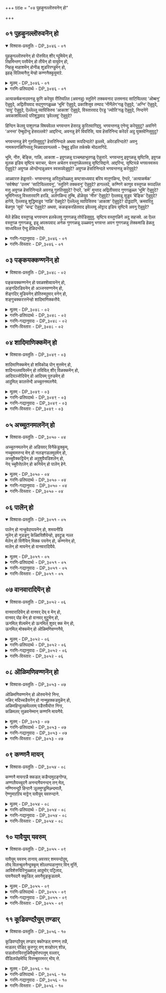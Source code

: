 +++
title = "०४ पुहऴुनल्लॊरुवनॆन् हो"

+++


## ०१ पुहऴुनल्लॊरुवनॆन् हो

<details open><summary>विश्वास-प्रस्तुतिः - DP_३०४६ - ०१</summary>

पुहऴुनल्लॊरुवनॆन् हो पॊरुविल् शीर् प्पूमियॆन् हो,   
तिहमिन्तण् परवैयॆन् हो तीयॆन् हो वायुवॆन् हो,  
निहऴु माहाशमॆन् होनीळ् शुडरिरण्डुमॆन् हो,  
इहऴ् विलिव्वनैत्तु मॆन्हो कण्णनैक्कूवुमाऱे.
</details>

<details><summary>मूलम् - DP_३०४६ - ०१</summary>

पुहऴुनल्लॊरुवनॆन् हो पॊरुविल् शीर् प्पूमियॆन् हो,   
तिहमिन्तण् परवैयॆन् हो तीयॆन् हो वायुवॆन् हो,  
निहऴु माहाशमॆन् होनीळ् शुडरिरण्डुमॆन् हो,  
इहऴ् विलिव्वनैत्तु मॆन्हो कण्णनैक्कूवुमाऱे.
</details>

<details><summary>गरणि-प्रतिपदार्थः - DP_३०४६ - ०१</summary>

पुहऴुम् = स्तुतिसतक्क \(स्तुतिगॆ तक्कवनाद\), नल् = उत्तमवाद, ऒरुवन् = साटियिल्लदवनु ऒब्बनु, ऎन् हो = ऎन्नुवुदे \(ऎन्नले\), पॊरुवु इल् = साटियिल्लद, शीर् = सद्गुणगळ, पूमि ऎन्हो = भूमि ऎन्नलो \(ऎन्नुवुदो\), तिहऴुम् = प्रकाशिसुव, तण् = तम्पनॆय, परवै = नीर् नॆलॆगळु, ऎन्हो = ऎन्नुवुदो, ती ऎन् हो = अग्नि ऎन्नुवुदो, वायु ऎन् हो = वायु ऎन्नुवुदो, निहऴुम् = ऎल्लॆडॆयल्लू व्यापिसिरुव, आहाशम् ऎन् हो = आकाश ऎन्नुवुदो, नीळ् = विस्तारवाद, शुडर् इरण्डुम् ऎन् हो= ऎरडु ज्योतिगळु ऎन् हो = ऎरडु ज्योतिगळु ऎन्नुवुदो, इहऴ् वु इल् = निन्दनॆगॆ अवकाशविल्लद \(परिशुद्धवाद\), इव अनैत्तुम् ऎन् हो = इवॆल्लवू ऎन्नुवुदो, कण्णनै = अत्याकर्षकनादवनन्नु, कूवुम् आऱे = कूगुव हागॆ, \(कूगिकरॆयुव रीतियल्लि\). 

२. कूवुम् आऱु = कूगिकरॆयुव रीतियन्नु, अऱिय माट्टेन् = अरियलारॆ, कुन्ऱङ्गळ् = बॆट्टगळु, अनैत्तुम् ऎन् हो = ऎल्लवू ऎन्दु हेळुवुदे, मेवु = आशिसुवन्थ, शीर् = गुणसम्पत्तन्नुळ्ळ, मार्‍इ ऎन् हो = मळॆ ऎन्नलो, विळङ्गुम् = हॊळॆयुव, तारहैहळ् ऎन् हो= तारकॆगळु ऎन्नलो, ना = नालगॆगॆ, इयल् = स्वाभाविकवाद \(हितवाद\), कलै हळ् ऎन् हो = \(नानाविधवाद\) कलॆ \(शास्त्रसाहित्य\) ऎन्नुवुदे, ञानम्, = ज्ञानपूर्णवाद, नल् आवि ऎन् हो = उत्तम्वाद आत्मवॆन्नुवुदे, पावु = विस्तारवाद, \(अनन्तवाद\), शीर् = कल्याणगुणगळुळ्ळ, कण्णन् = आकर्षनाद \(श्रीकृष्णनॆम्ब\), ऎम्मानै = नम्म स्वामियन्नु, अङ्गयम् कण्णनैये = कॆन्दावरॆयन्तॆ कण्णुळ्ळवनन्ने.
</details>

अत्याकर्षकनादवनन्नु कूगि करॆयुव रीतियल्लि \(अवनन्नु\) स्तुतिगॆ तक्कवनाद उत्तमनाद साटियिल्लद ’ऒब्बनु’ ऎन्नुवुदे, अद्वितीयवाद सद्गुणगळुळ्ळ ’भूमि’ ऎन्नुवुदे, प्रकाशिसुव तम्पाद ’नीर्नॆलॆग’गळु ऎन्नुवुदे, ’अग्नि’ ऎन्नुवुदे, ’वायु’ ऎन्नुवुदे, ऎल्लॆल्लू व्यापिसिरुव ’आकाश’ ऎन्नुवुदे, विस्तारवाद ऎरडु ’ज्योति’गळु ऎन्नुवुदे, निन्दनॆगॆ अवकाशविल्लदॆ परिशुद्धवाद ’इवॆल्लवू’ ऎन्नुवुदे? 

हिन्दिन कॆलवु पाशुरगळ विषयवॆल्ल भगवन्तन हॆसरन्नु कुरितवागिद्दवु. भगवन्तनन्नु एनॆन्दु करॆयुवुदु? अवनिगॆ ’अनन्त’ ऎम्बुदॊन्दु हॆसरल्लवे? आद्दरिन्द, अवनन्नु हेगॆ विवरिसि, याव हॆसरिनिन्द करॆदरॆ अदु युक्तवॆनिसुवुदु? 

भगवन्तनन्नु हेगॆ गुरुतिसुवुदु? हॆसरिनिन्दले अथवा रूपदिन्दले? इल्लवॆ, अवॆरडरिन्दले? अवनु नामरूपगळिगिन्तलू भिन्नवादवनल्लवे – ऎम्बुदु इल्लि तर्कक्कॆ मॊदलागिदॆ. 

भूमि, नीरु, बॆङ्कि, गाळि, आकाश – इवुगळन्नु पञ्चमहाभूतगळु ऎन्नुत्तारॆ. भगवन्तनु इवुगळन्नु सृष्टिसि, इवुगळ मूलक इडिय सृष्टिय चराचर, चेतन अचेतन वस्तुगळॆल्लवन्नु सृष्टिसिद्दानॆ. आद्दरिन्द, सृष्टियन्ने भगवत्स्वरूप ऎन्नुवुदे? अवुगळ ऒन्दॊन्दन्नूअवन स्वरूपवॆन्नुवुदे? अवुगळ हॆसरिनिन्दले भगवन्तनन्नु करॆयुवुदे? 

आळ्वाररु हेळुत्तारॆ- भगवन्तनन्नु अरितुकॊळ्ळलु कष्टसाध्यवाद बरिय मातुगळिन्द, ऎन्दरॆ, ’अत्याकर्षक’ ’सर्वश्रेष्ठ’ ’उत्तम’ ’साटियिल्लावनु’, ’स्तुतिगॆ तक्कवनु’ ऎन्नुवुदे? हागल्लदॆ, कण्णिगॆ काणुव वस्तुगळ रूपदल्लि मत्तु अवुगळ हॆसरिनिन्दले अवनन्नु गुरुतिसुवुदे? ऎन्दरॆ, ’क्षमॆ’ मुन्ताद अद्वितीयवाद गुणगळुळ्ल ’भूमि’ ऎन्नुवुदे? भूमिगिन्तलू विस्तारवागि हरडि, अलॆगळिन्द तुम्बि, हॊळॆयुव ’नीरु’ ऎन्नुवुदे? ऎल्लवन्नू सुडुव ’बॆङ्कि’ ऎन्नुवुदे? हागॆये, ऎल्लवन्नू शुद्धिमाडुव ’गाळि’ ऎन्नवुदे? ऎल्लॆल्लू व्यापिसिरुव ’आकाश’ ऎन्नुवुदे? दॊड्डदागि, क्रमवरितु बॆळगुव ’सूर्य’ ’चन्द्र’ ऎन्नुवुदे? अथवा, कळङ्करहितवाद इवॆल्लवू ऒट्टाद इडिय सृष्टिये अवनु ऎन्नुवुदे? 

मेलॆ हेळिद वस्तुगळु भगवन्तन हलकॆलवु गुणगळन्नु तोर्पडिसुवुवु. सृष्टिय वस्तुगळिगॆ अदु सहजवे. आ ऎल्ल वस्तुगळ गुणगळन्नू, इन्नू अपरूपवाद अनेक गुणगळन्नू उळ्ळवनु भगवन्त अवन गुणगळन्नु लॆक्कमाडि हेळलु साध्यविल्ल ऎन्दु हेळिदन्तॆये.

<details><summary>गरणि-गद्यानुवादः - DP_३०४६ - ०१</summary>

अनन्तकल्याणगुणगळुळ्ळ, कॆन्दावरॆयन्तॆ कण्णुळ्ळ अत्याकर्षकनाद \(श्रीकृष्णनॆम्ब\) नम्म स्वामियन्नु कूगि करॆयुव रीतियन्नु अरियॆनल्ल\! ’ऎल्ला बॆट्टगळू’ ऎन्नले, ’आशिसुवन्थ गुणसम्पत्तन्नुळ्ळ ’मळॆ’ ऎन्नले, बॆळगुव ’तारकॆगळु’ ऎन्नले, नालगॆगॆ तक्क \(हितवाद\) कलॆगळु \(नाना शास्त्र साहित्यादिगळु\) ऎन्नले, ज्ञानपूर्णवाद उत्तम ’आत्म’ ऎन्नले एनॆन्नलि? 
</details>

<details><summary>गरणि-विस्तारः - DP_३०४६ - ०१</summary>

हिन्दिन पाशुरदल्लि भगवन्तनन्नु पञ्चभूतगळ रूपवॆन्दु सूचिसलायितु. इल्लि, आ पञ्चभूतगळ कार्यरूपवाद \(फलरूपवाद\) स्वाभाविकवाद प्रकृतिसम्बन्धवाद कॆलवु वस्तुगळु भगवन्तनन्नु सूचिसुवॆन्नलागुत्तिदॆ. 

भूमिय ऒन्दु रूप ’बॆट्ट’. नीरिन ऒन्दु रूप ’मळॆ’. बॆङ्किय ऒन्दु रूप ’नक्षत्र’. वायुविन ऒन्दु रूपनालगॆगॆ तक्क हितवाद शब्दजालदिन्द कूडिद्दु शास्त्रादि ’कलॆ’, सर्वव्यापियाद आकाशद ऒन्दु रूप शुद्धवाद ’आत्म’. 

दूरक्कॆ काणुव बॆट्टद सुन्दरवाद मत्तु आकर्षकवाद नीलिनबण्ण मत्तु आ बॆट्टद औन्नत्य – इवॆरडू भगवन्तन रूपवन्नू हिरिमॆयन्नू सूचिसुत्तवॆ. भूमिय मेलण ऎल्ला चेतनाचेतन वस्तुगळिगॆ तारतम्यविल्लदन्त्, अवक्कॆ अवश्यकवॆन्नुवुदक्किन्तलू हॆच्चागिये नीरन्नॊडगिसुवुदु ’मळॆ’. भगवन्तनऔदार्यवन्नु सूचिसुत्तदॆ. आकर्षकवादहॊळपन्नू\(शाखवन्नू\) सॊबगन्नूसूचिसुवुदु ’तारॆ’गळु. भगवन्तन दिव्यतेजस्सिन ऒन्दंशवन्नु सूचिसुवुवु. उच्चरिसलु नालिगॆगॆ तक्कद्दागि, मनस्सिगॆ हितवागि, ज्ञानदायकवागिरुवुदु ’कलॆ’. भगवन्तन दिव्यगुणस्वभावगळ विवरणॆयन्नु कॊडुत्ता, अवनल्लि ज्ञानभक्तिगळन्नु हॆच्चिसुवुदक्कॆ तक्कद्दु अदु. उत्तमवू ज्ञानपूर्णवूआद ’आत्म’ \(जीव\) परमात्मनन्नु नॆनपिगॆ तरुवुदु. आद्दरिन्द, इल्लि इवुगळ प्रयोगदिन्द भगवन्तन सौन्दर्यवन्नू, तेजस्सन्नू, ज्ञानवन्नू, रक्षणॆयन्नू सूचिसुत्तवॆ ऎन्नबहुदु. 

आळ्वाररु हेळुत्तारॆ- भगवन्त अनन्त कल्याणगुणगळुळ्ळवनु. कॆन्दावरॆयन्तॆ आकर्षकसुन्दरवाद कण्णुगळुळ्ळवनु. अवनन्नु करॆयलु याव हॆसरुतक्कद्दो काणॆ. अवने सृष्टिसिरुव नानामृग पक्षिगळन्नू गिडमरगळन्नू तक्क आसरॆयिन्द रक्षिसुव सुन्दरवू उन्नतवू विस्तारवू आद ’बॆट्ट’ ऎन्नले? औदार्यदिन्द भूमियन्नॆल्ला तणिसुव ’म्ळॆ’ ऎन्नले? आकाशवन्नु अलङ्करिसुव ’तारॆ’ ऎन्नले? नालगॆगॆ हितवाद ’कलॆ’ ऎन्नले? ज्ञानपूर्णवाद ’आत्म’ ऎन्नले? एनॆन्नलि?
</details>

## ०३ पङ्कयक्कण्णनॆन् हो

<details open><summary>विश्वास-प्रस्तुतिः - DP_३०४८ - ०२</summary>

पङ्कयक्कण्णनॆन् हो पवळश्शॆव्वायनॆन् हो,  
अङ्गदिरडियनॆन् हो अञ्जनवण्णनॆन् हो,  
शॆङ्गदिर् मुडियनॆन् होतिरुमऱुमार् वनॆन् हो,  
शङ्गुचक्करत्तनॆन्हो शादिमाणिक्कत्तैये.
</details>

<details><summary>मूलम् - DP_३०४८ - ०२</summary>

पङ्कयक्कण्णनॆन् हो पवळश्शॆव्वायनॆन् हो,  
अङ्गदिरडियनॆन् हो अञ्जनवण्णनॆन् हो,  
शॆङ्गदिर् मुडियनॆन् होतिरुमऱुमार् वनॆन् हो,  
शङ्गुचक्करत्तनॆन्हो शादिमाणिक्कत्तैये.
</details>

<details><summary>गरणि-प्रतिपदार्थः - DP_३०४८ - ०२</summary>

पङ्गयम् = कॆन्दावरॆयन्तॆ, कण्णन् ऎ हो = कण्णुगळुळ्ळवनु ऎन्नलो, पवळम् = हवळदन्तॆ, शॆव् वायन् ऎन् हो = कॆम्पनॆय बायुळ्ळवनु \(तुटियवनु\) ऎन्नलो, अम् = सुन्दरवाद, कदिर् = हॊळॆयुव \(प्रकाशिसुव\), अडियन् ऎन् हो = तिरुवडिगळुळ्ळवनु ऎन्नलो, अञ्जनम् वण्णनॆन् हो = काडिगॆयन्तॆ बण्णवुळ्ळवनु ऎन्नलो शॆम् = कॆम्पगॆ सुन्दरवाद हॊळपुळ्ळ, मुडियन् ऎन्हो = किरीटवन्नुळ्ळवनु ऎन्नलो, तिरु = श्रीदेवियन्नू, मऱु= श्रीवत्सवॆम्ब गुरुतन्नू, उळ्ळ, मार् वन् ऎन्हो = ऎदॆयुळ्ळवनु ऎन्नलो, शङ्गु चक्करत्तन् ऎन् हो = शङ्खचक्रगळुळ्ळवनु ऎन्नलो, शादि माणिक्कत्तैये = जाति माणिक्यवन्नेये. 
</details>

<details><summary>गरणि-गद्यानुवादः - DP_३०४८ - ०२</summary>

जातिमाणिक्यवाद भगवन्तनन्नु कॆन्दावरॆय कण्णुळ्ळवनु ऎन्नलो, हवळदन्तॆ कॆम्पनॆय बायुळ्ळवनु \(तुटियुळ्ळवनु\) ऎन्नलो, सुन्दरवाद प्रकाशिसुव तिरुवडिगळुळ्ळवनु ऎन्नलो, काडिगॆयन्तॆ बण्णवुळ्ळवनु ऎन्नलो, कॆम्पगॆ सुन्दरवाद हॊळपुळ्ळ किरीटवन्नुळ्ळवनु ऎन्नलो, श्रीदेवियन्नू श्रीवत्सवॆम्ब मच्चॆयन्नू उळ्ळ ऎदॆयुळ्ळवनु ऎन्नलो, शङ्खचक्रगळन्नुळ्ळवनु ऎन्नलो? 
</details>

<details><summary>गरणि-विस्तारः - DP_३०४८ - ०२</summary>

हिन्दिन ऎरडु पाशुरगळल्लि भगवन्तन दिव्यस्वरूपवन्नु विवरिसि हेळलायितु. भगवन्तनु तानु सृष्टिसिद प्रकृतिस्वरूपनॆम्बुदन्नु हेळलायितु. ईग, भगवन्तन दिव्यसौन्दर्यवन्नु विवरिसलु यत्निसुत्तिद्दारॆ.

आळ्वाररु हेळुत्तारॆ- अतिपरिशुद्धवू प्रकाशपूर्णवू आद माणिक्यदन्तॆ आकर्षकवू आगिद्दानॆ भगवन्त. अवन कण्णुगळो कॆन्दावरॆयन्तॆ विशालवू आकर्षकवू आगिवॆ. अवन बायि \(तुटिगळु\) हवळदन्तॆ कॆम्पगॆ इवॆ. अवन मै काडिगॆयन्तॆ कप्पगॆ कान्तिपूर्णवागिवॆ. अवन कैगळल्लि शङ्कचक्रगळिवॆ. अवन ऎदॆयल्लि श्रीदेवि नित्यवासमाडुत्ताळॆ. अल्लदॆ, श्रीवत्सवॆम्ब मच्चॆयू इदॆ. अवन तिरुवडिगळु सुन्दरवू प्रकाशपूर्णवू आगिवॆ. इन्थ दिव्यसुन्दर मूर्तियन्नु नानु एनॆन्दु करॆयिसलि?
</details>

## ०४ शादिमाणिक्कमॆन् हो

<details open><summary>विश्वास-प्रस्तुतिः - DP_३०४९ - ०३</summary>

शादिमाणिक्कमॆन् हो शविकॊळ् पॊन् मुत्तमॆन् हो,  
शादिनल्लवयिरमॆन् हो तविविल् शीर् विळक्कमॆन् हो,  
आदियञ्जोदियॆन् हो आदियम् पुरुडमॆन् हो  
आदुमिल् कालत्तॆन्दै अच्चुतनमलनैये.
</details>

<details><summary>मूलम् - DP_३०४९ - ०३</summary>

शादिमाणिक्कमॆन् हो शविकॊळ् पॊन् मुत्तमॆन् हो,  
शादिनल्लवयिरमॆन् हो तविविल् शीर् विळक्कमॆन् हो,  
आदियञ्जोदियॆन् हो आदियम् पुरुडमॆन् हो  
आदुमिल् कालत्तॆन्दै अच्चुतनमलनैये.
</details>

<details><summary>गरणि-प्रतिपदार्थः - DP_३०४९ - ०३</summary>

शादिमाणिक्कम् ऎन् हो = जातिमाणिक्य ऎन्नलो, शविकॊळ् = हॊळॆयुव, पॊन् मुत्तम् ऎन् हो = चिन्न मुत्तु ऎन्नलो, \(सुन्दरवाद आणिमुत्तु ऎन्नलो\), शादि नल् वयिरम् = जातिय श्रेष्ठवज्रवॆन्नलो, तऴवु इल् = कुन्दुकॊरतॆ इल्लद, शीर् = उत्तमवाद, विळक्कम् ऎन् हो = \(दीप\) ज्योति ऎन्नलो, आदि = आदिकारणनाद, अम् = सुन्दरवाद, शोदि ऎन् हो = ज्योति ऎन्नलो, आदि = सकलादियाद, अम् = सुन्दरवाद, पुरुडन् ऎन् हो = पुरुषनॆन्नलो, आदुम् इल् = यावुदू इल्लद \(कॊनॆ मॊदलिल्लद\), कालत्तु = कालस्वरूपियाद, ऎन्दै = नम्म स्वामियाद, अच्चुतन् = नाशरहितनाद, अमलनैये = परिशुद्धनादवनन्ने. 
</details>

<details><summary>गरणि-गद्यानुवादः - DP_३०४९ - ०३</summary>

कॊनॆ मॊदलिल्लद कालस्वरूपियाद, नम्म स्वामियाद, नाशरहितनाद परिशुद्धनादवनन्नु जाति माणिक्यवॆन्नलो, सुन्दरवागि हॊळॆयुव आणिमुत्तु ऎन्नलो, उत्तमजातिय वज्रवॆन्नलो, कुन्दुकॊरतॆ इल्लद श्रेष्ठवाद दीपवॆन्नलो, आदिकारणवू सुन्दरवू आद ज्योति ऎन्नलो, सकलादियाद दिव्यसुन्दरनाद पुरुषनॆन्नलो एनॆन्नलि? 
</details>

<details><summary>गरणि-विस्तारः - DP_३०४९ - ०३</summary>

भगवन्तन सृष्टियल्लि कण्डुबरुव अत्युत्तम वस्तुगळन्नु अवुगळ रूप, गुण, हॊळपु, अपरूपतॆ, \(बॆलॆ\) मुन्तादवुगळन्नु, भगवन्तन रूपादिगळिगॆ होलिसुत्ता, अवुगळ हॆसरन्ने भगवन्तनन्नु करॆयुवुदक्कॆ एकॆ बळसबारदु? ऎम्बुदु ई पाशुरद विषय. 

आळ्वाररु हेळुत्तारॆ- नन्न तन्दॆयू स्वामियू आदवनु भगवन्त. अवनु मॊदलु कॊनॆ इल्लदवनु – अनादि, अनन्त, अवनिगॆ नाशवॆम्बुदे इल्ल – अच्युत. अवनल्लि याव बगॆय कुन्दुकॊरतॆयू इल्ल. परिशुद्धनाद्दरिन्द – अमलनु. अवनन्नु नानु याव हॆसरिट्टु करॆयलि? अतिश्रेष्ठदर्जॆय “मानिक्य’ ऎन्नले? अत्युत्तमनाद ’आणिमुत्तु’ ऎन्नले? याव बगॆय कळङ्कवू इल्लद श्रेश्ठ ’वज्र’वॆन्नले? कळङ्कविल्लदॆ शुद्धवागि बॆळगुव ’दीप’ ऎन्नले? आदिकारणनू दिव्यसुन्दरनू आद ’परञ्ज्योति’ ऎन्नले? सकलादियाद अत्याकर्षकनाद ’परमपुरुष’ ऎन्नले? एनॆन्दु करॆयलि? 

माणिक्य, मुत्तु, वज्र – इवु नवरत्नगळल्लि सेरिदवु उळिदवु गोमेधिक, पुष्पराग, मरकत, नील, वैडूर्य मत्तु हवळ. इवॆल्लवू हॊळपु मत्तु गुण इवुगळिन्द सर्वश्रेष्ठ.
</details>

## ०५ अच्चुतनमलनॆन् हो

<details open><summary>विश्वास-प्रस्तुतिः - DP_३०५० - ०४</summary>

अच्चुतनमलनॆन् हो अडियवर् विनैकॆडुक्कुम्,  
नच्चुमामरुन्द मॆन् हो नलङ्गडलमुदमॆन् हो,  
अच्चुवैक्कट्टियॆन् हो अऱुशुवैयडिशलॆन् हो,  
नॆय् च्चुवैत्तेऱलॆन् हो कनियॆन् हो पालॆन् हेने.
</details>

<details><summary>मूलम् - DP_३०५० - ०४</summary>

अच्चुतनमलनॆन् हो अडियवर् विनैकॆडुक्कुम्,  
नच्चुमामरुन्द मॆन् हो नलङ्गडलमुदमॆन् हो,  
अच्चुवैक्कट्टियॆन् हो अऱुशुवैयडिशलॆन् हो,  
नॆय् च्चुवैत्तेऱलॆन् हो कनियॆन् हो पालॆन् हेने.
</details>

<details><summary>गरणि-प्रतिपदार्थः - DP_३०५० - ०४</summary>

अच्चुदन् = अच्युत \(नाशरहितनु\), अमलन् ऎन् हो = अमल \(परिशुद्धनु\) ऎन्नलो, अडियवर् = आश्रितर, विनै = पापगळन्नु \(कर्मगळन्नु\), कॆडुक्कुम् = नीगिसुव, नच्चु = आशिसुवन्थ, मा मरुननलम् = सद्गुणगळ, कडल् = कडलिन, अमुदम् हो ऎन् = अमृत ऎन्नलो, अचुवैकट्टि ऎन् हो = आ रुचिकरवाद कल्लुसक्करॆ ऎन्नलो, अऱु शुवै = अपरूपवाद रुचियिन्द कूडिद, अडिशल् ऎन् हो = उणिसु ऎन्नलो, नॆय् शुवै = तुप्पद रुचियिन्द कूडिद, तेऱल् ऎन् हो = मधु ऎन्नलो, कनि ऎन् हो = हण्णु ऎन्नलो, पल् ऎन् हो = हालु ऎन्नलो? 
</details>

<details><summary>गरणि-गद्यानुवादः - DP_३०५० - ०४</summary>

अच्युत \(नाशरहित\), अमल \(परिशुद्ध\) ऎन्नलो, आश्रितर कर्मगळन्नु नीगिसुव आशिसुवन्थ उत्तमवाद औषधि ऎन्नलो, सद्गुणगळ कडलिन अमृत ऎन्नलो, आ रुचिकरवाद कल्लुसक्करॆ ऎन्नलो, अपरूपवाद रुचिय उणिसु ऎन्नलो, तुप्पद रुचिय मधु \(जेनुतुप्प\) ऎन्नलो, \(मागिद\) हण्णु ऎन्नलो, हालु ऎन्नलो? 
</details>

<details><summary>गरणि-विस्तारः - DP_३०५० - ०४</summary>

हिन्दिन पाशुरद विषयवन्नु इल्लियू मुन्दुवरिसलागुत्तिदॆ. मत्तु सॊगसाद कॆलवु रूपकगळन्नु नीडलागिदॆ. 

“अडियवर् विनै कॆडुक्कूम् नच्चु मामरुन्दु” – रोगक्कॆ मद्दु हेगो हागॆ आश्रितर कर्मगळन्नु नीगिसुवुदक्कॆ भगवन्त. तलॆतलान्तरदिम्द बरुव रोगगळिगॆ बेकागुव औषधि बलु बलवागि, अपरूपवाद्दागिये इरबेकु. हागॆये, मनुष्यनु जन्मजन्मदल्लू माडुव पापपुण्यकर्मगळन्नु आया जन्मदल्ले तीरिसलु साध्यवागुवुदिल्लवाद्दरिन्द, अवुगळन्नु मुन्दिन जन्मगळिगू कूडिट्टुकॊळ्ळबेकागुवुदु. मत्तु, अवुगळ फलवन्नु अनुभविसुत्तलू इरबेकागुवुदु. भगवन्तन आश्रयवू अवन कृपॆयू मात्रवे मनुष्यनन्नुई कर्म बन्धनदिन्द तप्पिसुवुदक्कॆ साध्य ऎन्दु अर्थ.

“नलङ्गडलमुदम्”- पाल्गडलल्लि उद्भविसिद नानावस्तुगळ नडुवॆ अमृतवु हेगॆ अदन्नु सेविसिदारिगॆल्ला अमरत्ववन्नुण्टु माडितो हागॆये, भगवन्तनल्लिरुव सद्गुणगळॆम्ब कडलल्लि उद्भविसुव ’कृपॆ’ ऎम्बुदु अमृत. अदरिन्द अमृत. अदरिन्द तप्पदॆ अमरत्ववुण्टागुवुदु. 

“अच्चुवैक्कट्टि” – ऎल्लरू आशिसुवन्थ अतिमधुरवाद कल्लुसक्करॆ हेगो हागॆ भगवन्त. 

“अऱुशुवै अडिशल्” – बलु रुचिकरवाद ’अन्न’ अथवा ’उणिसु’ इद्द हागॆ अपरूपवाद भोग्यवाद रुचियुळ्ळ आत्मोद्धारकवाद ’अन्न’वे भगवन्त. 

“नॆय् शुवैत्तेऱल्” – उण्णलु तुम्ब इष्टपडतक्क परिशुद्धवू सुवासनॆयिन्द कूडिद्दू ’जेनुतुप्प’. हागॆये, मधुरवाद वस्तुगळल्लि अत्यन्त इष्टपडतक्क वस्तु भगवन्त.

“कवि, पाल्” – हण्णुगळल्लि चॆन्नागि कळितु मागिरुव माविनहण्णु, हलसिनहण्णु, मत्तुमाविन हण्णु – इवु तुम्ब स्वादवागि, तिन्नलु आशॆपडतक्कवु, हालु ऎल्लरू इष्टपट्टु बळसुवन्थ द्रवरूपवाद आहार. अदन्नु ’अमृत’वॆन्दे करॆयुत्तारॆ. भगवन्तनु हालिनन्तॆ पोषक वस्तुवू हौदु. हण्णिनन्तॆ आशिसुव पुष्टिकरवाद वस्तुवू हौदु.

आळ्वाररु हेळुत्तारॆ- भगवन्तनन्नु ’अच्युत’ ’अमल’ ऎन्दु नीरसवाद गुणगळिन्द करॆयलो अथवा आश्रितजनर कर्मबन्धनवॆम्ब जन्मजन्मगळिन्दलू अण्टिबन्दिरुव रोगवन्नु निवारणॆ माडतक्क दिवौषधि ऎन्नलो, सद्गुणगळॆम्ब कडलल्लि अमरत्ववन्नु तरुव ’अमृत’ ऎन्नलो, ऎल्लरू बयसुव मधुरवाअ ’कल्लुसक्करॆ’ ऎन्नलो, तुम्ब भोग्यवाद ’अन्न’ ऎन्नलो, बलुसिहियाद ’जेनुतुप्प’ ऎन्नलो, कळितुमागिरुव ’हण्णु’ ऎन्नलो, अमृतक्कॆ समनागि आत्मवन्नू पोषिसुवन्थ ’हालु’ ऎन्नलो? एनॆन्नलि? 

मनुष्यनु बळसुव आहारवस्तुगळन्नु – धारक, पोषक, लेह्य, चोष्य ऎन्दु नाल्कुबगॆयागि वर्गीकरिसुत्तारॆ. ई नाल्कुवस्तुगळु भगवन्तने आगिद्दानॆ ऎन्दु हेळिद हागॆ मेलिन विवरणॆयल्लि कण्डुबरुत्तदॆ.
</details>

## ०६ पालॆन् हो

<details open><summary>विश्वास-प्रस्तुतिः - DP_३०५१ - ०५</summary>

पालॆन् हो नान्हुवेदप्पयनॆन् हो, शमयनीडि  
नूलॆन् हो नुडङ्गु केळ्वियिशैयॆन्हो, इवट्रुळ् नल्ल  
मेलॆन् हो विनैयिन् मिक्क पयनॆन् हो, कण्णनॆन् हो,  
मालॆन् हो मायनॆन् हो वानवरादियैये.
</details>

<details><summary>मूलम् - DP_३०५१ - ०५</summary>

पालॆन् हो नान्हुवेदप्पयनॆन् हो, शमयनीडि  
नूलॆन् हो नुडङ्गु केळ्वियिशैयॆन्हो, इवट्रुळ् नल्ल  
मेलॆन् हो विनैयिन् मिक्क पयनॆन् हो, कण्णनॆन् हो,  
मालॆन् हो मायनॆन् हो वानवरादियैये.
</details>

<details><summary>गरणि-प्रतिपदार्थः - DP_३०५१ - ०५</summary>

पाल् ऎन् हो= ’हालु’ ऎन्नले, नान्दु वेदम् = नाल्कुवेदगळ, पयन् = सार, ऎन् हो= ऎन्नले, शमयम् = वैदिकधर्मद, नीदि = नीति क्रम \(मार्ग\)वन्नु सूचिसुव, नूल् ऎन् हो = शास्त्रगळु ऎन्नले, नुडङ्गु = कम्पनगळिन्द तुम्बिद, केळ्वि = मातुगळिन्द कूडिद, इशै ऎन् हो = गानवॆन्नले, इवट्रुळ् = इवुगळल्लि, नल्ल = श्रेष्ठवाद, मेल् ऎन् हो = मेल्मॆ ऎन्नले, विनैयिन् = कर्मगळ, मिक्क = उत्तमवाद \(बलु हॆच्चिन\), पयन् ऎन् हो = फलवॆन्नले, कण्णन् ऎन् हो = अत्याकर्षकनॆन्नले, माल् ऎन् हो = व्यामोहकारि ऎन्नले \(सर्वेश्वरनॆन्नले\), मायन् ऎन् हो = अत्याश्चर्यकारिऎन्नले, वानवर् आदियैये = देवतॆगळिगॆ देवनागिरुववनन्ने. 
</details>

<details><summary>गरणि-गद्यानुवादः - DP_३०५१ - ०५</summary>

देवतॆगळिगॆल्ल देवनागिरुववनन्ने ’हालु’ ऎन्नले नाल्कु वेदगळ सारवॆन्नले, वैदिकधर्मद नीति \(क्रम\)मार्गवन्नू सूचिसुव शास्त्रगळु ऎन्नले, कम्पनगळिन्द तुम्बिद मातुगळिन्द कूडिद गानवॆन्नले, इवुगळल्लॆल्ला उत्तमवाद मेल्मॆ ऎन्नले, कर्मगळ बहळ उत्तमवाद फलवॆन्नले, अत्याकर्षकनॆन्नले, व्यामोहकनॆन्नले, अत्याश्चर्यकारि ऎन्नले\! 
</details>

<details><summary>गरणि-विस्तारः - DP_३०५१ - ०५</summary>

हिन्दिन पाशुरगळल्लि ’वस्तु’ मत्तु अदर ’रूप’ ’रस’ ’रुचि’ मुन्तादवु भगवन्तनन्नु हेगॆ सूचिसुत्तवॆ ऎन्दु हेळलायितु. ईग, ’शब्द’ मत्तु अदर ’अर्थ’ – इवु भगवन्तनन्नु हेगॆ तोरिसुत्तवॆ ऎम्बुदन्नु बहळ स्वारस्यवागि तिळिसलागुत्तदॆ. 

भगवन्तनु ऎल्लक्कू आदि. अवने सृष्टिगॆ कारणनु. आद्दरिन्द भूमिय मेलण वस्तुगळिगॆ मात्रवल्लदॆ सृष्टिय ऎल्ला वस्तुगळिगू ऒडॆय. देवतॆगळिगू ऒडॆयनागिरुववनु. 

’हालु’ मनुष्यनु बळसुव आहारगळल्लॆल्ला उत्तमवाद स्वाभाविकवाद आहार. अदन्नु ’अमृत’वॆन्दे करॆयुवरु. देवतॆगळिगॆ अमृतवन्नु ऒदगिसिकॊट्टन्तॆ, भूलोकवासिगळिगॆ अमृतवन्नु हालिन रूपदल्लि भगवन्तनु ऒदगिसिद्दानॆ. 

वेदगळिगॆ वस्तु भगवन्त. वेदगळु अवन स्वरूप, स्वभावादिगळन्नु विधविधवागि मत्तु यथार्थवागि वर्णिसुत्तवॆ. आद्दरिन्द वेदगळ ’सार’वे भगवन्त.

भगवन्तनन्नु सेरुव मार्गवन्नु वेदगळु सूचिसुत्तवॆ. अदक्कॆ तक्क साधनरूपवाद जीवनमार्गवन्नु शास्त्रगळु तिळिसुत्तवॆ. आद्दरिन्द शास्त्रगळु भगवत्स्वरूपवे आगिवॆ. 

अल्लदॆ, इतिहास पुराणादिगळु भगवन्तन नानाअवतारगळन्नू, अवुगळ मूलक अवनु नडॆसिद अद्भुताश्चर्यकरवाद लीलॆगळन्नू विवरिसि हेळुत्तवॆ. 

वेदगळु ॐकारदिन्द मॊदलादवु. ॐकारवादरो मूरु बगॆय कम्पनगळिन्द कूडि आदद्दु. कम्पनगळु किविगू मनस्सिगू हितवागुवन्तॆ उत्पत्तियाडरॆ, आ कम्पनगळिन्द ’गान’ एर्पडुत्तदॆ. मातुगळॆल्लवू कम्पनगळिन्द आदवु. अर्थपूर्णवाद मातुगळ जोडणॆयिन्द, श्रुति, ताळ, लय, बद्धवाद रीतियल्लि युक्तवाद कम्पनगळ मूलक हॊम्मुवुदे गान. वेदवु गानमय भगवन्तनु हीगॆ गानमूर्तियागि, गानप्रियनागि, गानलोलनागि इद्दानॆ. गानद मूलक भगवन्तनन्नु कण्डुकॊळ्ळुवुदक्कॆ साध्य. 

मनुष्यनु माडुव पुण्यकर्मगळ सत्फलरूपवागिरुववने भगवन्त.

आळ्वाररु हेळुत्तारॆ- भगवन्तनन्नु हेगॆ गुरुतिसुवुदु? अवनन्नु याव रूपदल्लि कण्डुकॊळ्ळलि? देवतॆगळिगॆल्लरिगू देवनागिरुव अवनन्नु ’हालु’ ऎन्नले? नाल्कु वेदगळ ’सार’ ऎन्नले? वेदधर्मवन्नु बोधिसुव ’शास्त्र’ ऎन्नले? मातु मत्तु कम्पनगळिन्द तुम्बिद ’गान’ ऎन्नले? इवुगळल्लॆल्ला कण्डुबरुव ’ऒळ्ळॆयदु’ ऎन्नले? ऎल्ला पुण्यकर्मगळ ’फल’ ऎन्नले? अत्याकर्षक’ ऎन्नले? मनमोहक ऎन्नले? ’अद्भुताश्चर्यकारि’ ऎन्नले? एनॆन्नलि?
</details>

## ०७ वानवारादियॆन् हो

<details open><summary>विश्वास-प्रस्तुतिः - DP_३०५२ - ०६</summary>

वानवारादियॆन् हो वानवर् दॆय् व मॆन् हो,  
वानवर् पोह मॆन् हो वानवर् मुट्रुमॆन् हो,  
ऊनमिल् शॆल्वमॆन् हो ऊनमिल् शुवर् क्क मॆन् हो,  
ऊनमिल् मोक्कमॆन् हो ऒळिमणिवण्ननैये,
</details>

<details><summary>मूलम् - DP_३०५२ - ०६</summary>

वानवारादियॆन् हो वानवर् दॆय् व मॆन् हो,  
वानवर् पोह मॆन् हो वानवर् मुट्रुमॆन् हो,  
ऊनमिल् शॆल्वमॆन् हो ऊनमिल् शुवर् क्क मॆन् हो,  
ऊनमिल् मोक्कमॆन् हो ऒळिमणिवण्ननैये,
</details>

<details><summary>गरणि-प्रतिपदार्थः - DP_३०५२ - ०६</summary>

वानवर् = मेलण लोकदवर \(देवतॆगळ मत्तु नित्यसूरिगळ\), आदिऎन् हो = ऒडॆयनु ऎन्नले, वानवर् = आ देवतॆगळिगॆ, दॆय् वम् ऎन् हो = आश्रयणीयवाद देवरु ऎन्नले, वानवर् = आ देवतॆगळ, पोहम् ऎन् हो = अनुभविसि आनन्दिसुव वस्तु ऎन्नले, वानवर् = आ देवतॆगळ, पोहम् ऎन् हो = अनुभविसि आनन्दिसुव वस्तु ऎन्नले, वानवर् = आ देवतॆगळ, मुट्रुम् ऎन्हो = सर्वस्व ऎन्नले, ऊनम् इल् = याव बगॆय कॊरतॆयू इल्लद, शॆल्वम् ऎन् हो = सम्पत्तु ऎन्नले, \(सौन्दर्य ऎन्नले\), ऊनम् इल् = नाशविल्लद \(शाश्वतवाद\), शुवर् क्कम् ऎन् हो = परमपद \(स्वर्ग\) ऎन्नले, ऊनम् इल् = शाश्वतवाद, मोक्कम् ऎन् हो = मोक्ष ऎन्नले, ऒळिमणिवण्णनैये = दिव्यकान्तियन्नु प्रसरिसुव माणिक्यद बण्णदवनन्ने. 
</details>

<details><summary>गरणि-गद्यानुवादः - DP_३०५२ - ०६</summary>

मेलणलोकदवर ऒडॆय ऎन्नले, आ देवतॆगळु आश्रयिसुव देवरु ऎन्नले, आ देवतॆगळु अनुभविसि आनन्दिसुव वस्तु ऎन्नले, आ देवतॆगळ सर्वस्व ऎन्नले, याव बगॆय कॊरतॆयू इल्लद सौन्दर्य मत्तु सम्पत्तु ऎन्नले, शाश्वतवाद \(नाशविल्लद\) स्वर्ग \(परमपद\) ऎन्नले, शाश्वतवाद मोक्ष ऎन्नले दिव्यकान्तियिन्द बॆळगुव माणिक्यद बण्णदवनन्ने.
</details>

<details><summary>गरणि-विस्तारः - DP_३०५२ - ०६</summary>

भगवन्तनु देवदेवनॆनिसिदरू, देवतॆगळ सर्वस्ववॆन्दरू, तन्नन्नु आश्रयिसिदवरिगॆ सकलैश्वर्यप्रदनागि, अवरु शाश्वतानन्दवन्नु अनुभविसुवुदक्कॆ अनुकूलवाद मोक्षवन्नू परमपदवासवन्नू नीडुत्तानॆ ऎन्नलागुत्तदॆ. 

आळ्वाररु हेळुत्तारॆ- भगवन्तनन्नु नानु हेगॆ सम्बोधिसलि? अवनन्नु एनॆन्नलि? देवतॆगळिगॆल्ल ऒडॆयनॆन्नले? अवरु पूजिसुव देवरु ऎन्नले? अवरु अनुभविसि आनन्दिसुव अद्वितीय वस्तु ऎन्नले? अवर सर्वस्व ऎन्नले? भगवन्तनु सर्वपरिपूर्णनाद ऐश्वर्य ऎन्नले? सौन्दर्य ऎन्नले? शाश्वतानन्दवन्नु कॊडुव मोक्ष ऎन्नले? परमपद ऎन्नले? साटियिल्लद माणिक्य ऎन्नले?
</details>

## ०८ ऒळिमणिवण्णनॆन् हो

<details open><summary>विश्वास-प्रस्तुतिः - DP_३०५३ - ०७</summary>

ऒळिमणिवण्णनॆन् हो ऒरुवनॆन्ऱे निन्ऱ,  
नळिर् मदिच्चडैयनॆन् हो नान्मुहक्कडवुळॆन् हो,  
अळिमहिन्दुलहमॆल्लाम् पडैत्तवैयोत्त निन्ऱ,  
कळिमलर् त्तुळवनॆम्मान् कण्णनि मायनैये.
</details>

<details><summary>मूलम् - DP_३०५३ - ०७</summary>

ऒळिमणिवण्णनॆन् हो ऒरुवनॆन्ऱे निन्ऱ,  
नळिर् मदिच्चडैयनॆन् हो नान्मुहक्कडवुळॆन् हो,  
अळिमहिन्दुलहमॆल्लाम् पडैत्तवैयोत्त निन्ऱ,  
कळिमलर् त्तुळवनॆम्मान् कण्णनि मायनैये.
</details>

<details><summary>गरणि-प्रतिपदार्थः - DP_३०५३ - ०७</summary>

ऒळि मणिवण्णन् ऎन् हो = प्रकाशपूर्णवाद रत्नद बण्णदवनु ऎन्नले, ऒरुवनॆन्ऱु = साटियिल्लदवनु ऎन्दु, एत्त = स्तुतिसलु, निन्ऱ = \(निन्तिरुव\) इरुव, नळिर् = तम्पाद बालचन्द्रनन्नु, शडैयन् ऎन् हो = जडॆयल्लि धरिसिरुववनु ऎन्नले, नान्मुह कडवुळ् ऎन् हो = नाल्मुखनाद देवरु ऎन्नले, अळि = रक्षणॆयल्लिये, महिऴ्न्दु = आशिसुत्ता, उलहम् ऎल्लाम्= ऎल्ला लोकगळन्नू, पडैत्तु = सृष्टिसि, अवै = अवुगळु, एत्त = स्तुतिसुवन्तॆ, निन्ऱ = इरुव, कळि मलर् = मधुवन्नू हूवन्नू उळ्ळ, तुळवन् = तुलसिय हारवन्नु धरिसिरुववनू, ऎम्मान् = नम्म स्वामियू, आद, कण्णनै = अत्याकर्षकनू, मायनैये = अत्याश्चर्यकारियन्ने. 
</details>

<details><summary>गरणि-गद्यानुवादः - DP_३०५३ - ०७</summary>

रक्षणॆयल्लिये आशिसुत्ता ऎल्ला लोकगळन्नू सृष्टिसि, अवुगळु स्तुतिसुवन्तॆ इरुवॆ. मधुवन्नू हूवन्नू उळ्ळ तुलसिय हारवन्नु धरिसिरुववनू नम्म स्वामियू, अत्याकर्षकनू अत्याश्चर्यकारियू आदवनन्ने प्रकाशपूर्णवाद रत्नद बण्णदवनु ऎन्नले, साटियिल्लावनु ऎन्दु स्तुतिसलु निन्तिरुव तम्पाद बालचन्द्रनन्नु जडॆयल्लि धरिसिरुववनु ऎन्नले, नाल्मुखनाद देवरु ऎन्नले? 
</details>

<details><summary>गरणि-विस्तारः - DP_३०५३ - ०७</summary>

ब्रह्म, रुद्र, विष्णुगळल्लि याव बगॆय व्यत्यासविदॆ ऎम्बुदन्नू, विष्णुविगेकॆ हिरिमॆ ऎम्बुदन्नूइल्लि तिळिसलागुत्तदॆ. ’सृष्टि’यागलि, ’अय’वागलि ऒन्दॊन्दु शक्तियिन्द कूडिद कॆलस ऎन्दरु. अवॆरडक्किन्तलू ’रक्षणॆ’ ऎम्बुदु हॆच्चिन हॊणॆगारिकॆयदॆन्दू अदन्नु वहिसिकॊण्डिरुव श्रीमहाविष्णुवे सर्वोच्चनॆन्दू इल्लि तिळिसलागिदॆ. आ स्वामियन्ने सृष्टि, लयगळिगॆ कारणकर्तनु ऎन्दू ब्रह्म रुद्ररु अवुगळन्नु नडॆसिकॊडुववरु ऎन्दू सूचिसलागिदॆ. 

“ऒरुवन् ऎन्ऱेत्त निन्ऱ नळिर् मदिच्चडैयन्” – जडॆयल्लि तम्पाद बालचन्द्रनन्नु धरिसि, तानॊब्बने साटियिल्लदवनु ऎन्दु तोर्पडिसुवन्तॆ निन्तिरुव लयकर्तनाद रुद्रनु.

“नान्मूहक्कडवुळ्” – नाल्कुदिक्कुगळिगॆ तक्कहागॆ नाल्कु मुखगळुळ्ळ सृष्टिकर्तनाद ब्रह्म. 

“अळि महिळ्न्दुलहमॆल्लाम् पडैत्त” – रक्षणॆय भारवन्नुआशॆयिन्द वहिसिकॊण्डु, ऎल्ला लोकगळन्नू अवुगळल्लिन ऎल्ला जीवरन्नू सृष्टिसिद श्रीमहाविष्णु – श्रीमन्नारायणनु – महाप्रळयदल्लि ऎल्ला लोकगळन्नू तन्नहॊट्टॆयल्ले अडगिसि इट्टुकॊण्डु रक्षिसुत्तानॆ. मत्तॆ सृष्टिसमय बन्दाग अदन्नॆल्ला हॊरहाकुत्तानॆ, मत्तु अवुगळ रक्षणॆय भारवन्नु वहिसिकॊण्डिरुत्तानॆ. अवने ’कळि मलर् तुळवन्” – ऎन्दरॆ, परिमळदिन्द तुम्बिरुव सुन्दरवाद तुलसिय हारवन्नु धरिसिरुववनु.

आळ्वाररु हेळुत्तारॆ- रक्षणॆयन्ने आशिसुत्ता ऎल्ला लोकगळन्नू पडॆदवनू अवुगळु तन्नन्नु सम्पूर्णवागि आश्रयिसुवन्तॆ माडिदवनू \(स्तुतिसुवन्तॆ माडिदवनू\) आद नम्म स्वामियन्नु अत्याकर्षकनॆन्नले, अत्याश्चर्यकारि ऎन्नले, प्रकाशपूर्णवाद नीलमणिवण्ननॆन्नले, तानॊब्बने साटियिल्लावनॆम्बन्तॆ बालचन्द्रनन्नु जडॆयल्लि धरिसिरुव प्रळयरुद्रनॆन्नले, सृष्टिकर्तनाद चतुर्मुखब्रह्मनॆन्नले?
</details>

## ०९ कण्णनै मायन्

<details open><summary>विश्वास-प्रस्तुतिः - DP_३०५४ - ०८</summary>

कण्णनै मायन्ऱन्नै क्कडल् कडैन्दमुदङ्गॊण्ड,  
अण्णलैयच्चुदनै अनन्दनैयनन्दन् तन् मेल्,  
नण्णिनन्दुऱै हिन्ऱानै ञूलमुण्डुमिऴ्न्दमालै,  
ऎण्णुमाऱऱिय माट्टेन् यावैयुम् यवरुन्दाने.
</details>

<details><summary>मूलम् - DP_३०५४ - ०८</summary>

कण्णनै मायन्ऱन्नै क्कडल् कडैन्दमुदङ्गॊण्ड,  
अण्णलैयच्चुदनै अनन्दनैयनन्दन् तन् मेल्,  
नण्णिनन्दुऱै हिन्ऱानै ञूलमुण्डुमिऴ्न्दमालै,  
ऎण्णुमाऱऱिय माट्टेन् यावैयुम् यवरुन्दाने.
</details>

<details><summary>गरणि-प्रतिपदार्थः - DP_३०५४ - ०८</summary>

कण्णनै = श्रीकृष्णनागि अवतरिसिद आकर्षकनन्नु, मायन् तन्नै = अत्याश्चर्यकरवाद गुणैश्वर्यगळुळ्ळवनन्नु, कडल् कडैन्दु = पाल्गडलन्नु कडॆदु, अमुदम् कॊण्ड = अमृतवन्नु तरिसिद, अण्णलै = सर्वेश्वरनन्नु, अच्चुदनै = अच्युतनन्नु \(नाशरहितनन्नु\), अनन्दनै = अनन्तनन्नु, \(अन्त्यविल्लदवनन्नु\), अनन्दन् तन् मेल् = अनन्तन मेलॆ, नण्णि = हॊन्दिकॊण्डु, नन्हु = चॆन्नागि, उऱैहिन्ऱानि = \(योग\) निद्दॆमाडुवनन्नु, ञूलम् = लोकगळन्नु उण्डु उमिऴ्न्द मालै= उण्डु मत्तॆ हॊरहाकिद स्वामियन्नु, ऎण्णुम् आऱु = \(इन्थिन्थ गुणस्वभावगळवनॆन्दु\) ऎणिसुव बगॆयन्नु, अऱियमाट्टेन् = अरितुकॊळ्ळलारॆनु, यावैयुम् = ऎल्ला अचेतनवस्तुगळू, यवरुम् = ऎल्ला चेतनवस्तुगळू, ताने = अवने. 
</details>

<details><summary>गरणि-गद्यानुवादः - DP_३०५४ - ०८</summary>

श्रीकृष्णनागि अवतरिसिद अत्याकर्षकनन्नु, अत्याश्चर्यकरवाद गुणिश्वर्यगळुळ्ळवनन्नु, पाल्गडलन्नु कडॆदु अमृतवन्नुपडॆद सर्वेश्वरनन्नु, नाशरहितनन्नु \(अच्युतनन्नु\), कॊनॆयिल्लदवनन्नु \(अनन्तनन्नु\), अनन्तन मेलॆ चॆन्नागि हॊन्दिकॊण्डु योग निद्दॆयल्लिरुववनन्नु, लोकगळन्नु उण्टु मत्तॆ हॊरहाकिद स्वामियन्नु, \(अवनु इन्थिन्थ गुणस्वभावगळवनॆन्दु\) ऎणिसुव बगॆयन्नु अरितुकॊळ्ळलारॆ. अवने ऎल्ला अचेतन वस्तुगळु ऎल्ला चेतनवस्तुगळु आगिद्दानॆ. 
</details>

<details><summary>गरणि-विस्तारः - DP_३०५४ - ०८</summary>

भगवद्विभूतिगळन्नु इष्टे, इन्थवे ऎन्दु हेळलु साध्यवे इल्ल. अवक्कॆ कॊनॆयॆम्बुदे इल्ल ऎन्दु हेळुवुदु ई पाशुर.

आळ्वाररु हेळुत्तारॆ- भगवन्तनु आयाकालक्कॆ आयासन्दर्भक्कॆ तक्कन्तॆ भिन्नभिन्न रीतिय अवतारगळन्नु ऎत्तुत्तानॆ. प्रति अवतारदल्लू अवनु तन्न आश्चर्याद्भुत गुणसम्पत्तन्नु हॊरकॆडहुत्तानॆ. श्रीकृष्णावतार अवन अवतारगळल्लि अत्याकर्षकवादद्दु. अदरल्लि नडॆसिद्दू अष्टे अद्भुत मत्तु आश्चर्यकर. भगवन्तनिगॆ नाशवॆम्बुदे इल्ल. अवनिगॆ कॊनॆये इल्ल. अवनु ऎल्लक्कू आदि. आद्दरिन्द अवनिगॆ ’अच्युत’ ’अनन्त’ ऎम्ब हॆसरुगळु. पाल्गडलल्लि अवनु अनन्तनमेलॆ \(शेषनमेलॆ\) पवडिसि योगनिद्दॆयल्लिरुत्तानॆ. प्रळयकाल बन्दाग ऎल्ला लोकगळन्नू कबळिसि, तन्न हॊट्टॆयल्लिट्टुकॊण्डु रक्षिसुत्तानॆ. मत्तॆ सृष्टिसमय बन्दाग अवुगळन्नुहॊरक्कॆ तन्दु आगलू अवक्कॆ रक्षकनागिरुत्तानॆ. सर्वेश्वरनाद अवन हिरिमॆयन्नु इष्टॆन्दु ऎणिकॆमाडुव बगॆयन्नु नानु अरियॆनु. सङ्ग्रहवागि हेळबहुदादरॆ, ऎल्ला चेतन अचेतन वस्तुगळागि शोभिसुत्तिरुववनु अवने\!
</details>

## १० यावैयुम् यवरुम्

<details open><summary>विश्वास-प्रस्तुतिः - DP_३०५५ - ०९</summary>

यावैयुम् यवरुम् तानाय् अवरवर् शमयन्दोऱुम्,  
तोय् विलन्बुलनैन्दुक्कूम् शॊल्लप्पडानुणर् विन् मूर्त्ति,  
आविशेरुयिरिनुळ्ळाल् आदुमोर् पट्रिलाद,  
पावनैयदनै क्कूडिल् अवनैयुङ्कूडलामे.
</details>

<details><summary>मूलम् - DP_३०५५ - ०९</summary>

यावैयुम् यवरुम् तानाय् अवरवर् शमयन्दोऱुम्,  
तोय् विलन्बुलनैन्दुक्कूम् शॊल्लप्पडानुणर् विन् मूर्त्ति,  
आविशेरुयिरिनुळ्ळाल् आदुमोर् पट्रिलाद,  
पावनैयदनै क्कूडिल् अवनैयुङ्कूडलामे.
</details>

<details><summary>गरणि-प्रतिपदार्थः - DP_३०५५ - ०९</summary>

यावैयुम् = ऎल्ला अचेतन वस्तुगळू, यवरुम् = ऎल्ला चेतन वस्तुगळू, तन् आय् = ताने आगि \(ताने निर्वाहकनागि, अन्तर्यामियागि\), अवर् अवर् = आयावस्तुगळ, शमयम् तोऱुम् = \(तक्क\) स्थितिगळॊन्दिगॆ, तोय् वु = हॊन्दिकॆ \(कूडिकॆ, सेरिऎक्\), इलन् = इल्लदवनागि, पुलन् ऐनुक्कूम् = इन्द्रियगळु ऐदक्कू, ऐदरिन्द शॊलप्पडान् = \(विवरिसलु\) हेळलारदवनु, उणर् विन् मूर्त्ति = ज्ञानमूर्तियाद भगवन्तनु, आदि = प्राणदॊडनॆ, शेर् = कूडिरुव, उयिरिनुळ्ळाल् = आत्मदॊळगॆ, आदुम् ओर् = यावॊन्दु, पट्रु इलाद = सम्बन्धविल्लद, \(अवनॆन्दु\), पावनै = भावनॆयाद, अदनै = अदन्नु, \(आ भावनॆयन्नु\), कूडिल् = कूडिकॊण्डिद्दरॆ \(कूडि इद्दरॆ\), अवनैयुम् = अवनन्नू \(आ परमाट्मनन्नू\), कूडलाम् = कूडि इरबहुदु. 
</details>

<details><summary>गरणि-गद्यानुवादः - DP_३०५५ - ०९</summary>

ज्ञानमूर्तियाद भगवन्तनु ऎल्ला अचेतनवस्तुगळल्लू ऎल्ला चेतनवस्तुगळल्लू ताने आगि \(ताने अन्तर्यामियागि\), आया वस्तुगळ तक्क स्थितिगळॊन्दिगॆ हॊन्दिकॆ इल्लदवनागि, पञ्चेन्द्रियगळिन्द हेळलारदवनागिद्दानॆ. प्राणदॊन्दिगॆ कूडिरुव आत्मनॊळगॆ \(इद्दरू\) यावॊन्दु सम्बन्धवू इल्लदवनु अवनॆम्ब भावनॆयन्नु कूडिकॊण्डिद्दरॆ, अवनन्नू \(आ परमात्मनन्नू\) कूड \(सेर\)बहुदु.
</details>

<details><summary>गरणि-विस्तारः - DP_३०५५ - ०९</summary>

इदु तत्त्वपूर्णवाद पाशुर. नम्मल्ले इरुव भगवन्तनन्नु कूडिकॊळ्ळुवुदु हेगॆ ऎम्बुदन्नु इल्लि हेळलागुत्तदॆ. 

“अवरवर् तमयम् तोऱुम्” – आ चेतनाचेतनगळ विविध अवस्थॆगळल्लियू – ऎन्दरॆ, उदाहरणॆगॆ- चेतन वस्तुगळ सुख, दुःख, रोगरुजिन मुन्तादवुगळल्लि आ वस्तुगळ बाल्यकौमार, यौवन मत्तु मुदितन मुन्तादवुगळल्लि, अवुगळ ब्रह्मचर्य, गार्हस्थ्य, वानप्रस्थ मत्तु सन्यास मुन्तादवुगळल्लू, अचेतन वस्तुगळ कॆलवु अवस्थॆगळल्लियू – ऎम्बन्तॆ. 

“आविशेर् उयिरिनुळ्ळाल् आदुमॊरु पट्रिलाद पावनै” – ’आवि’ ऎन्दरॆ ’प्राण’. जडदेहवन्नु ’प्राण’ चेतनवस्तुवन्नागिसुत्तदॆ. ’उयिर्’ ऎन्दरॆ ’आत्म’. प्राणविरुव देहदल्लि ई ’आत्म’ सेरि, अल्लि बन्धितवागि, अद्र ऎल्ला अवस्थॆगळन्नू ताने अनुभविसुत्तिरुवन्तॆ बाधॆपडुत्तिरुत्तदॆ. आत्मन जॊतॆयल्ले अदर अत्यन्त् समीपवर्तियागि, निर्वाहकनागि, अन्तर्यामियागि परमात्मनू इरुत्तानादरू ई विषयवन्नु ’आत्म’ अरितुकॊळ्ळुवुदिल्ल. ’आत्म’ इन्द्रियगळ मत्तु मनोबुद्धिगळ वशवागदॆ, तन्न निर्वाहकनू अन्तर्यामियू आद, साक्षिस्वरूपियू आद, परमात्मन सहवासदल्लि तानिद्देनॆन्दु तिळियुवुदु ई ’भावनॆ’. इदर मूलक ’आत्म’ परमात्मन अरिवन्नु पडॆदु, अवनॊडनॆ कूडि बाळुव ज्ञानवन्नु पडॆदुकॊळ्ळबहुदु. 

आळ्वाररु हेळुत्तारॆ- भगवन्त ज्ञानस्वरूपि. अवने ऎल्ला चेतन अचेतन वस्तुगळागियू, अवुगळ अन्तर्यामियागियू इद्दानॆ. आदरॆ, आ वस्तुगळ स्थिति \(अवस्थॆ\)गळन्नु अवनु हॊन्दिकॊण्डिल्ल. अवुगळिन्द बेर्पट्टिद्दानॆ. अवनन्नु पञ्चेन्द्रियगळु विवरिसि हेळलारवु. प्राणदॊन्दिगॆ \(देहदॊडनॆ\) कूडिरुव आत्मनल्लि अवनिद्दरू सह, आ प्राण, आत्मगळिगू तनगू सम्बन्धविल्लदन्तॆ प्रत्येकवागिद्दानॆ. ई भावनॆयन्नु नावु मनदल्लि झाडिसिकॊण्डॆवादरॆ, आ मूलक परमात्मनन्नू नावु कूडबहुदु.
</details>

## ११ कूडिवण्दऱैयुम् तण्डार्

<details open><summary>विश्वास-प्रस्तुतिः - DP_३०५६ - १०</summary>

कूडिवण्दऱैयुम् तण्डार् क्कॊण्डल् वण्णन् तन्नै,  
माडलर् पॊऴिऱ् कुरुगूर् वण् शरहोपन् शॊन्न,  
पाडलोरायिरत्तुळिवैयुमॊरुपत्तुम् वल्लार्,  
वीडिलपोहमॆय्दि विरुम्बुवरमरर् मॊय् त्ते.
</details>

<details><summary>मूलम् - DP_३०५६ - १०</summary>

कूडिवण्दऱैयुम् तण्डार् क्कॊण्डल् वण्णन् तन्नै,  
माडलर् पॊऴिऱ् कुरुगूर् वण् शरहोपन् शॊन्न,  
पाडलोरायिरत्तुळिवैयुमॊरुपत्तुम् वल्लार्,  
वीडिलपोहमॆय्दि विरुम्बुवरमरर् मॊय् त्ते.
</details>

<details><summary>गरणि-प्रतिपदार्थः - DP_३०५६ - १०</summary>

कूडि = गुम्पागि, वण्डु = दुम्बिगळु, अऱैयुम् = झेङ्करिसुव, तण् = तम्पाद, तार् = मालॆयन्नु धरिसिद, कॊण्डल् पोल् वण्णन् तन्नै = कार्मुगिलन्तॆ बण्णवुळ्ळवनन्नुकुरितु, माडु = सुत्तमुत्तलू, अलर् = हूबिट्टिरुव, पॊऴिल् = उपवनगळिन्द कूडिद, कुरुगूर् = तिरुक्कूरुहूरिन, वण् = उदारियाद, शडहोपन् = शठगोपनु, शॊन्न = हेळिद, पाडल् = हाडुगळाद, ओर् आयिरत्तुळ् = ऒन्दु साविरदल्लि, इवैयुम् = इवुगळन्नू, ओर् पत्तुम् = साटियिल्लद ई हत्तन्नू, वल्लार् = बल्लवरु, वीडु इल = ऎडॆबिडदन्तॆ, पोहम् = भोगवन्नु \(भगवदनुग्रहवन्नु\), ऎय्दि = पडॆदुकॊण्डु, विरुम्बुवर् = आशिसुवरु \(हर्षिसुवरु\), अमरर् = अमररॊडनॆ, माय् त्ते = कूडिकॊण्डे. 
</details>

<details><summary>गरणि-गद्यानुवादः - DP_३०५६ - १०</summary>

दुम्बिगळु गुम्पुगुम्पागि कूडि झेङ्करिसुव, तम्पाद हारवन्नु धरिसिद कार्मुगिलिनन्तॆ बण्णवुळ्ळवनन्नु कुरितु ऎल्लॆडॆगळल्लू हूबिट्टिरुव उपवनगळिन्द कूडिद तिरुक्कूरुहूरिन उदारियाद शठगोपनु \(नम्माळ्वाररु\) हेळिद ऒन्दु साविरहाडुगळ पैकि साटियिल्लद ई हत्तन्नू बल्लवरु ऎडॆबिडदन्तॆ भगवदनुग्रहवन्नु पडॆदुकॊण्डु अमररॊडनॆ कूडिकॊण्डु हर्षिसुवरु.
</details>

<details><summary>गरणि-विस्तारः - DP_३०५६ - १०</summary>

तिरुक्कूरुहूरु उपवनगळिन्दलू, अवुगळल्लि ऎल्लॆल्लू परिमळपुष्पगळिन्दलू, दुम्बिगळ मृदुगानदिन्दलू तुम्बि शोभिसुवुदु. दिव्यवाद मत्तु प्रकृति सुन्दरवाद तिरुक्कूरुहूरिनल्लि नॆलसिद शठगोपनु \(नम्माळ्वाररु\) कार्मुगिलन्तॆ बण्णवुळ्ळवनू तम्पाद मत्तु परिमळिसुव तुलसिय हारवन्नु धरिसिरुववनू आद भगवन्तनन्नु कुरितु औदार्यदिन्द ऒन्दु साविर पाशुरगळन्नु रचिसि हाडिद्दानॆ. भगवन्तन लीलाविभूति ऎनिसिद सकल चेतनाचेतनवस्तुगळागियू, अवुगळ अन्तर्यामियागियू, अवुगळ निर्वाहकनागियू इरुव विषयवन्नू, अवनन्नु कूडिकॊळ्ळुव बगॆयन्नू आ साविर पाशुरगळ पैकि ई हत्तु पाशुरगळल्ले शठगोपनु बलु सरळवागि, स्वारस्यपूर्णवागि हाडि हेळिद्दानॆ. ई हत्तुपाशुरगळन्ने चॆन्नागि अरितुकॊण्डु, अदरन्तॆ अनुष्ठान माडुववरु, अमरर जॊतॆगूडुत्तारॆ. मत्तु भगवन्तन नित्यकैङ्कर्यदल्लि निरन्तर भागवहिसि, आनन्दिसुत्तारॆ. हीगिदॆ इदर फलश्रुति.
</details>

